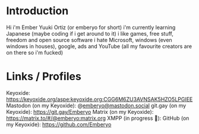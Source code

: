 # Introduction
Hi i'm Ember Yuuki Ortiz (or emberyo for short)
i'm currently learning Japanese (maybe coding if i get around to it)
i like games, free stuff, freedom and open source software 
i hate Microsoft, windows (even windows in houses), google, ads and YouTube (all my favourite creators are on there so i'm fucked)

# Links / Profiles
Keyoxide: https://keyoxide.org/aspe:keyoxide.org:CGG6M6ZU3AVNSAK5HZO5LPGIEE
Mastodon (on my Keyoxide): @emberyo@mastodon.social
git.gay (on my Keyoxide): https://git.gay/Emberyo
Matrix (on my Keyoxide): https://matrix.to/#/@emberyo:matrix.org
XMPP (in progress 💠): 
GitHub (on my Keyoxide): https://github.com/Emberyo